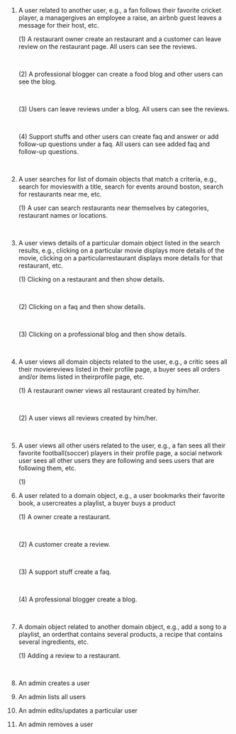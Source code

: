 1. A user related to another user, e.g., a fan follows their favorite cricket player, a managergives an employee a raise, an airbnb guest leaves a message for their host, etc.

   (1) A restaurant owner create an restaurant and a customer can leave review on the restaurant page. All users can see the reviews.

   ​

   (2) A professional blogger can create a food blog and other users can see the blog. 

   ​

   (3) Users can leave reviews under a blog. All users can see the reviews.

   ​

   (4) Support stuffs and other users can create faq and answer or add follow-up questions under a faq. All users can see added faq and follow-up questions.

   ​

2. A user searches for list of domain objects that match a criteria, e.g., search for movieswith a title, search for events around boston, search for restaurants near me, etc.

   (1) A user can search restaurants near themselves by categories, restaurant names or locations.

   ​

3. A user views details of a particular domain object listed in the search results, e.g., clicking on a particular movie displays more details of the movie, clicking on a particularrestaurant displays more details for that restaurant, etc.

   (1) Clicking on a restaurant and then show details.

   ​

   (2) Clicking on a faq and then show details.

   ​

   (3) Clicking on a professional blog and then show details.

   ​

4. A user views all domain objects related to the user, e.g., a critic sees all their moviereviews listed in their profile page, a buyer sees all orders and/or items listed in theirprofile page, etc.

   (1) A restaurant owner views all restaurant created by him/her.

   ​

   (2) A user views all reviews created by him/her.

   ​

5. A user views all other users related to the user, e.g., a fan sees all their favorite football(soccer) players in their profile page, a social network user sees all other users they are following and sees users that are following them, etc.

   (1)

6. A user related to a domain object, e.g., a user bookmarks their favorite book, a usercreates a playlist, a buyer buys a product

   (1) A owner create a restaurant.

   ​

   (2) A customer create a review.

   ​

   (3) A support stuff create a faq.

   ​

   (4) A professional blogger create a blog.

   ​

7. A domain object related to another domain object, e.g., add a song to a playlist, an orderthat contains several products, a recipe that contains several ingredients, etc.

   (1) Adding a review to a restaurant.

   ​

8. An admin creates a user

9. An admin lists all users

10. An admin edits/updates a particular user

11. An admin removes a user